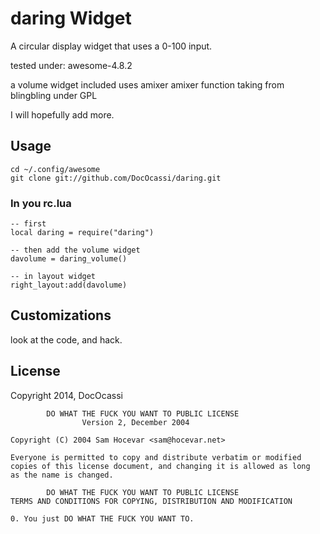 # daring Widget

A circular display widget that uses a 0-100 input.

tested under:
awesome-4.8.2

a volume widget included uses amixer
amixer function taking from blingbling under GPL

I will hopefully add more.

## Usage

    cd ~/.config/awesome
    git clone git://github.com/DocOcassi/daring.git

### In you rc.lua

    -- first
    local daring = require("daring")

    -- then add the volume widget
    davolume = daring_volume()
    
    -- in layout widget
    right_layout:add(davolume)


## Customizations

look at the code, and hack.

## License

Copyright 2014, DocOcassi

            DO WHAT THE FUCK YOU WANT TO PUBLIC LICENSE
                    Version 2, December 2004

    Copyright (C) 2004 Sam Hocevar <sam@hocevar.net>

    Everyone is permitted to copy and distribute verbatim or modified
    copies of this license document, and changing it is allowed as long
    as the name is changed.

            DO WHAT THE FUCK YOU WANT TO PUBLIC LICENSE
    TERMS AND CONDITIONS FOR COPYING, DISTRIBUTION AND MODIFICATION

    0. You just DO WHAT THE FUCK YOU WANT TO.
